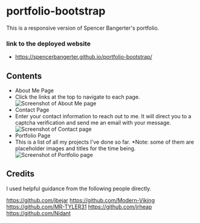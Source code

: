 # portfolio-bootstrap

This is a responsive version of Spencer Bangerter's portfolio.

### link to the deployed website
- https://spencerbangerter.github.io/portfolio-bootstrap/

## Contents

- About Me Page
- Click the links at the top to navigate to each page.
![Screenshot of About Me page](images)
- Contact Page
- Enter your contact information to reach out to me. It will direct you to a captcha verification and send me an email with your message.
![Screenshot of Contact page](images)
- Portfolio Page
- This is a list of all my projects I've done so far. *Note: some of them are placeholder images and titles for the time being.
![Screenshot of Portfolio page](images)

## Credits

I used helpful guidance from the following people directly.

https://github.com/jbejar
https://github.com/Modern-Viking 
https://github.com/MR-TYLER31
https://github.com/jrheap
https://github.com/Nidant
